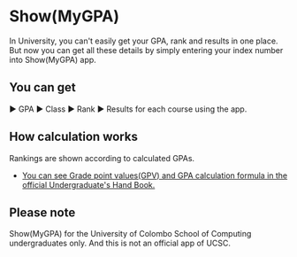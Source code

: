 # Show(MyGPA)

In University, you can't easily get your GPA, rank and results in one place.
But now you can get all these details by simply entering your index number into Show(MyGPA) app.

## You can get
▶ GPA
▶ Class
▶ Rank
▶ Results for each course
using the app.

## How calculation works
Rankings are shown according to calculated GPAs.

- [You can see Grade point values(GPV) and GPA calculation formula in the official Undergraduate's Hand Book.](https://ucsc.cmb.ac.lk/downloads/hb_2020.pdf)

## Please note
Show(MyGPA) for the University of Colombo School of Computing undergraduates only. And this is not an official app of UCSC.
